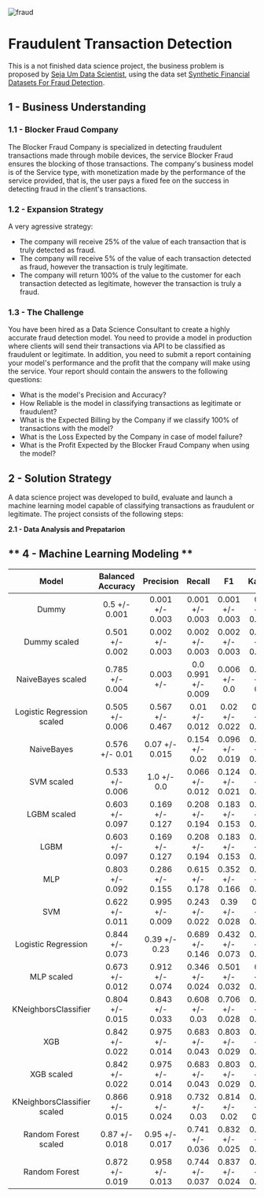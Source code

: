 ![fraud](https://user-images.githubusercontent.com/44379044/131612132-7b78ceaa-09f9-4eef-b86a-b3979fae2909.png)

# **Fraudulent Transaction Detection**

This is a not finished data science project, the business problem is proposed by [Seja Um Data Scientist](https://sejaumdatascientist.com/crie-uma-solucao-para-fraudes-em-transacoes-financeiras-usando-machine-learning/), using the data set [Synthetic Financial Datasets For Fraud Detection](https://www.kaggle.com/ealaxi/paysim1).

## **1 - Business Understanding**
### 1.1 - Blocker Fraud Company
The Blocker Fraud Company is specialized in detecting fraudulent transactions made through mobile devices, the service Blocker Fraud ensures the blocking of those transactions. The company's business model is of the Service type, with monetization made by the performance of the service provided, that is, the user pays a fixed fee on the success in detecting fraud in the client's transactions.

### 1.2 - Expansion Strategy
A very agressive strategy:
*   The company will receive 25% of the value of each transaction that is truly detected as fraud.
*   The company will receive 5% of the value of each transaction detected as fraud, however the transaction is truly legitimate.
*   The company will return 100% of the value to the customer for each transaction detected as legitimate, however the transaction is truly a fraud.

### 1.3 - The Challenge
You have been hired as a Data Science Consultant to create a highly accurate fraud detection model. You need to provide a model in production where clients will send their transactions via API to be classified as fraudulent or legitimate. In addition, you need to submit a report containing your model's performance and the profit that the company will make using the service. Your report should contain the answers to the following questions:
*   What is the model's Precision and Accuracy?
*   How Reliable is the model in classifying transactions as legitimate or fraudulent?
*   What is the Expected Billing by the Company if we classify 100% of transactions with the model?
*   What is the Loss Expected by the Company in case of model failure?
*   What is the Profit Expected by the Blocker Fraud Company when using the model?

## **2 - Solution Strategy**
A data science project was developed to build, evaluate and launch a machine learning model capable of classifying transactions as fraudulent or legitimate. The project consists of the following steps:

**2.1 - Data Analysis and Prepatarion**

## ** 4 - Machine Learning Modeling **
| Model | Balanced Accuracy |  Precision  |    Recall   |      F1     |      Kappa     |
|:---------:|:-----------------:|:-----------:|:-----------:|:-----------:|:--------------:|
|Dummy|   0.5 +/- 0.001 |	0.001 +/- 0.003 |	0.001 +/- 0.003 |	0.001 +/- 0.003	| 0.0 +/- 0.003 |
|Dummy scaled|0.501 +/- 0.002	|0.002 +/- 0.003|	0.002 +/- 0.003|	0.002 +/- 0.003|	0.001 +/- 0.003|
|NaiveBayes scaled|	0.785 +/- 0.004	|0.003 +/- |0.0	0.991 +/- 0.009	|0.006 +/- 0.0	|0.004 +/- 0.0|
|Logistic Regression scaled|	0.505 +/- 0.006|	0.567 +/- 0.467|	0.01 +/- 0.012|	0.02 +/- 0.022|	0.02 +/- 0.022|
|NaiveBayes|	0.576 +/- 0.01|	0.07 +/- 0.015|	0.154 +/- 0.02|	0.096 +/- 0.019|	0.094 +/- 0.019|
|SVM scaled|	0.533 +/- 0.006|	1.0 +/- 0.0|	0.066 +/- 0.012|	0.124 +/- 0.021|	0.124 +/- 0.021|
|LGBM scaled|	0.603 +/- 0.097|	0.169 +/- 0.127|	0.208 +/- 0.194|	0.183 +/- 0.153|	0.182 +/- 0.153|
|LGBM|	0.603 +/- 0.097|	0.169 +/- 0.127|	0.208 +/- 0.194|	0.183 +/- 0.153|	0.182 +/- 0.153|
|MLP|	0.803 +/- 0.092|	0.286 +/- 0.155|	0.615 +/- 0.178|	0.352 +/- 0.166|	0.351 +/- 0.166|
|SVM|	0.622 +/- 0.011|	0.995 +/- 0.009|	0.243 +/- 0.022|	0.39 +/- 0.028|	0.39 +/- 0.028|
|Logistic Regression|	0.844 +/- 0.073|	0.39 +/- 0.23| 0.689 +/- 0.146|	0.432 +/- 0.073|	0.431 +/- 0.073|
|MLP scaled|	0.673 +/- 0.012	|0.912 +/- 0.074|	0.346 +/- 0.024|	0.501 +/- 0.032|	0.5 +/- 0.032|
|KNeighborsClassifier|	0.804 +/- 0.015|	0.843 +/- 0.033|	0.608 +/- 0.03|	0.706 +/- 0.028	|0.705 +/- 0.028|
|XGB|	0.842 +/- 0.022	|0.975 +/- 0.014|	0.683 +/- 0.043|	0.803 +/- 0.029|	0.802 +/- 0.029|
|XGB scaled|	0.842 +/- 0.022|	0.975 +/- 0.014|	0.683 +/- 0.043|	0.803 +/- 0.029|	0.802 +/- 0.029|
|KNeighborsClassifier scaled|	0.866 +/- 0.015|	0.918 +/- 0.024|	0.732 +/- 0.03|	0.814 +/- 0.02|	0.813 +/- 0.02|
|Random Forest scaled|	0.87 +/- 0.018|	0.95 +/- 0.017|	0.741 +/- 0.036|	0.832 +/- 0.025|	0.832 +/- 0.025|
|Random Forest|	0.872 +/- 0.019	|0.958 +/- 0.013|	0.744 +/- 0.037	|0.837 +/- 0.024	|0.837 +/- 0.024|




